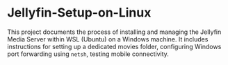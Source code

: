 # Jellyfin-Setup-on-Linux
This project documents the process of installing and managing the Jellyfin Media Server within WSL (Ubuntu) on a Windows machine. It includes instructions for setting up a dedicated movies folder, configuring Windows port forwarding using `netsh`, testing mobile connectivity.
